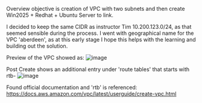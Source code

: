 
Overview objective is creation of VPC with two subnets and then create Win2025 + Redhat + Ubuntu Server to link.

I decided to keep the same CIDR as instructor Tim  10.200.123.0/24, as that seemed sensible during the process.
I went with geographical name for the VPC 'aberdeen', as at this early stage I hope this helps with the learning and building out the solution.

Preview of the VPC showed as: 
![image](https://github.com/user-attachments/assets/04308e70-b1e8-4da5-87d9-9bf480b83d01)

Post Create shows an additional entry under 'route tables'  that starts with rtb-
![image](https://github.com/user-attachments/assets/105eb27e-6ae4-45f5-8584-3fcbe1461069)

Found official documentation and 'rtb' is referenced: 
https://docs.aws.amazon.com/vpc/latest/userguide/create-vpc.html
